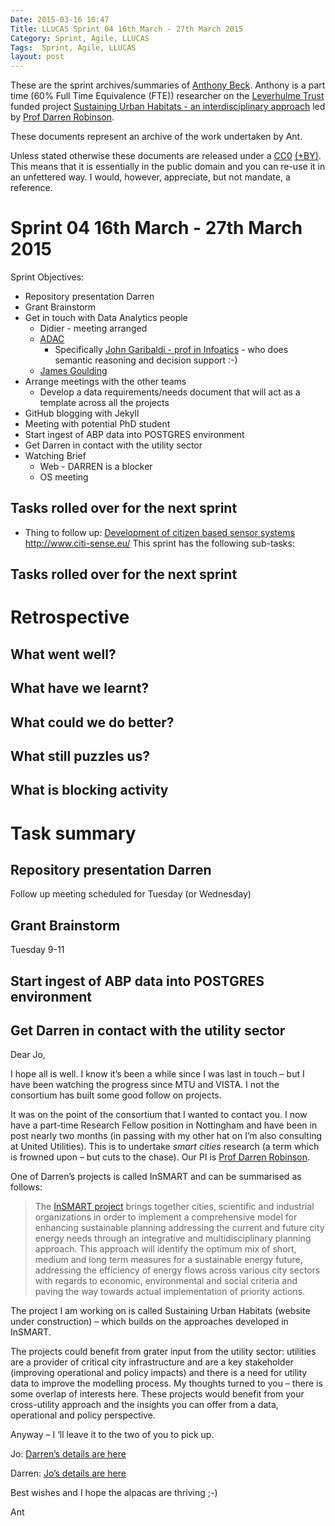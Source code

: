 ```yaml
---
Date: 2015-03-16 10:47
Title: LLUCAS Sprint 04 16th March - 27th March 2015
Category: Sprint, Agile, LLUCAS
Tags:  Sprint, Agile, LLUCAS
layout: post
---
```


These are the sprint archives/summaries of [Anthony Beck](http://orcid.org/0000-0002-2991-811X). Anthony is a part time (60% Full Time Equivalence (FTE)) researcher on the [Leverhulme Trust](http://www.leverhulme.ac.uk/) funded project [Sustaining Urban Habitats - an interdisciplinary approach](http://www.nottingham.ac.uk/research/groups/environmental-physics-and-design/leverhulme-project.aspx) led by [Prof Darren Robinson](http://www.nottingham.ac.uk/engineering/departments/abe/people/darren.robinson).

These documents represent an archive of the work undertaken by Ant. 

Unless stated otherwise these documents are released under a [CC0](https://creativecommons.org/choose/zero/) [(+BY)](http://www.dancohen.org/2013/11/26/cc0-by/). This means that it is essentially in the public domain and you can re-use it in an unfettered way. I would, however, appreciate, but not mandate, a reference.

# Sprint 04 16th March - 27th March 2015

Sprint Objectives:  

* Repository presentation Darren
* Grant Brainstorm
* Get in touch with Data Analytics people
	* Didier - meeting arranged
	* [ADAC](http://www.nottingham.ac.uk/adac/index.aspx)
		* Specifically [John Garibaldi - prof in Infoatics](http://ima.ac.uk/garibaldi) - who does semantic reasoning and decision support :-)
	* [James Goulding](http://www.nottingham.ac.uk/~psxjog/index.html) 
* Arrange meetings with the other teams
	* Develop a data requirements/needs document that will act as a template across all the projects
* GitHub blogging with Jekyll
* Meeting with potential PhD student
* Start ingest of ABP data into POSTGRES environment
* Get Darren in contact with the utility sector
* Watching Brief
	* Web - DARREN is a blocker
	* OS meeting



## Tasks rolled over for the next sprint

* Thing to follow up: [Development of citizen based sensor systems](http://www.citi-sense.eu/) http://www.citi-sense.eu/
This sprint has the following sub-tasks:



## Tasks rolled over for the next sprint

# Retrospective



## What went well?

## What have we learnt?

## What could we do better?


## What still puzzles us?



## What is blocking activity


# Task summary

## Repository presentation Darren

Follow up meeting scheduled for Tuesday (or Wednesday)

## Grant Brainstorm

Tuesday 9-11

## Start ingest of ABP data into POSTGRES environment


## Get Darren in contact with the utility sector



Dear Jo,

I hope all is well. I know it’s been a while since I was last in touch – but I have been watching the progress since MTU and VISTA. I not the consortium has built some good follow on projects.

It was on the point of the consortium that I wanted to contact you. I now have a part-time Research Fellow position in Nottingham and have been in post nearly two months (in passing with my other hat on I’m also consulting at United Utilities). This is to undertake *smart cities* research (a term which is frowned upon – but cuts to the chase). Our PI is [Prof Darren Robinson](http://www.nottingham.ac.uk/engineering/departments/abe/people/darren.robinson).

One of Darren’s projects is called InSMART and can be summarised as follows:

>The [InSMART project](http://www.insmartenergy.com/) brings together cities, scientific and industrial organizations in order to implement a comprehensive model for enhancing sustainable planning addressing the current and future city energy needs through an integrative and multidisciplinary planning approach. This approach will identify the optimum mix of short, medium and long term measures for a sustainable energy future, addressing the efficiency of energy flows across various city sectors with regards to economic, environmental and social criteria and paving the way towards actual implementation of priority actions.

The project I am working on is called Sustaining Urban Habitats (website under construction) – which builds on the approaches developed in InSMART.

The projects could benefit from grater input from the utility sector: utilities are a provider of critical city infrastructure and are a key stakeholder (improving operational and policy impacts) and  there is a need for utility data to improve the modelling process. My thoughts turned to you – there is some overlap of interests here. These projects would benefit from your cross-utility approach and the insights you can offer from a data, operational and policy perspective.

Anyway – I ‘ll leave it to the two of you to pick up. 

Jo: [Darren’s details are here](http://www.nottingham.ac.uk/engineering/departments/abe/people/darren.robinson)

Darren: [Jo’s details are here](https://www.linkedin.com/profile/view?id=29813422)

Best wishes and I hope the alpacas are thriving ;-)

Ant
